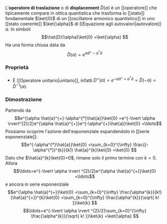 L'**operatore di traslazione** o di **displacement** $\hat{D}(\alpha)$ è un [[operatore]] che tipicamente compare in ottica quantistica che trasforma lo [[stato]] fondamentale $\ket{0}$ di un [[oscillatore armonico quantistico]] in uno [[stato coerente]] $\ket{\alpha}$ di [[Equazione agli autovalori|autovalore]] $\alpha$. In simboli
$$\hat{D}(\alpha)\ket{0} =\ket{\alpha} $$
Ha una forma chiusa data da
$$\hat{D}(\alpha)=e^{\alpha \hat{a}^{+}-\alpha^{*}\hat{a}}$$
### Proprietà
- È [[Operatore unitario|unitario]], infatti $D^{+}(\alpha)=e^{-\alpha \hat{a}^{+}+\alpha^{*}\hat{a}}=\hat{D}(-\alpha)=\hat{D}^{-1}(\alpha)$.
### Dimostrazione
Partendo da
$$e^{\alpha \hat{a}^{+}-\alpha^{*}\hat{a}}\ket{0} =e^{-\lvert \alpha \rvert^{2}/2}e^{\alpha \hat{a}^{+}}e^{-\alpha^{+}\hat{a}}\ket{0} =\ldots$$
Possiamo scoprire l'azione dell'esponenziale espandendolo in [[serie esponenziale]]:
$$e^{-\alpha^{*}\hat{a}}\ket{0} =\sum_{k=0}^{\infty} \frac{(-\alpha^{*})^{k}}{k!} \hat{a}^{k}\ket{0} =\ket{0} $$
Dato che $\hat{a}^{k}\ket{0}=0$, rimane solo il primo termine con $k=0$. Allora
$$\ldots=e^{-\lvert \alpha \rvert ^{2}/2}e^{\alpha \hat{a}^{+}}\ket{0} =\ldots$$
e ancora in serie esponenziale
$$e^{\alpha \hat{a}^{+}}\ket{0} =\sum_{k=0}^{\infty} \frac{\alpha^{k}}{k!}(\hat{a}^{+})^{k}\ket{0} =\sum_{k=0}^{\infty} \frac{\alpha^{k}}{\sqrt{ k! }}\ket{k} $$
$$\ldots=e^{-\lvert \alpha \rvert ^{2}/2}\sum_{k=0}^{\infty} \frac{\alpha^{k}}{\sqrt{ k! }}\ket{k} =\ket{\alpha} $$
